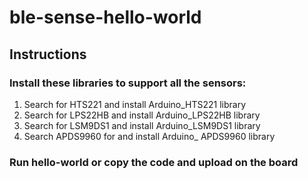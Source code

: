 # ble-sense-hello-world

## Instructions

### Install these libraries to support all the sensors:
1. Search for HTS221 and install Arduino_HTS221 library
2. Search for LPS22HB and install Arduino_LPS22HB library
3. Search for LSM9DS1 and install Arduino_LSM9DS1 library
4. Search APDS9960 for and install Arduino_ APDS9960 library


### Run hello-world or copy the code and upload on the board

